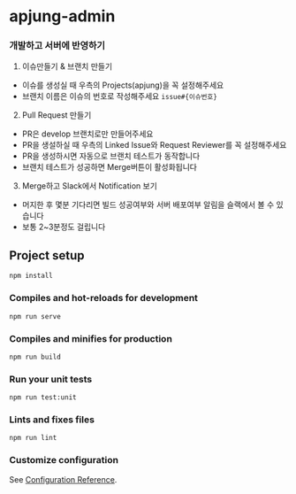 # apjung-admin

### 개발하고 서버에 반영하기
1. 이슈만들기 & 브랜치 만들기
  - 이슈를 생성실 때 우측의 Projects(apjung)을 꼭 설정해주세요
  - 브랜치 이름은 이슈의 번호로 작성해주세요 `issue#{이슈번호}`
2. Pull Request 만들기
  - PR은 develop 브랜치로만 만들어주세요
  - PR을 생설하실 때 우측의 Linked Issue와 Request Reviewer를 꼭 설정해주세요
  - PR을 생성하시면 자동으로 브랜치 테스트가 동작합니다
  - 브랜치 테스트가 성공하면 Merge버튼이 활성화됩니다
3. Merge하고 Slack에서 Notification 보기
  - 머지한 후 몇분 기다리면 빌드 성공여부와 서버 배포여부 알림을 슬랙에서 볼 수 있습니다
  - 보통 2~3분정도 걸립니다
  

## Project setup
```
npm install
```

### Compiles and hot-reloads for development
```
npm run serve
```

### Compiles and minifies for production
```
npm run build
```

### Run your unit tests
```
npm run test:unit
```

### Lints and fixes files
```
npm run lint
```

### Customize configuration
See [Configuration Reference](https://cli.vuejs.org/config/).

